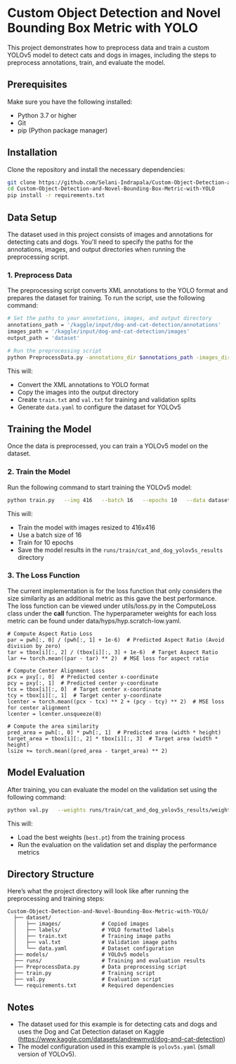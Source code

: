 
# Custom Object Detection and Novel Bounding Box Metric with YOLO

This project demonstrates how to preprocess data and train a custom YOLOv5 model to detect cats and dogs in images, including the steps to preprocess annotations, train, and evaluate the model.

## Prerequisites

Make sure you have the following installed:
- Python 3.7 or higher
- Git
- pip (Python package manager)

## Installation

Clone the repository and install the necessary dependencies:

```bash
git clone https://github.com/Selani-Indrapala/Custom-Object-Detection-and-Novel-Bounding-Box-Metric-with-YOLO.git
cd Custom-Object-Detection-and-Novel-Bounding-Box-Metric-with-YOLO
pip install -r requirements.txt
```

## Data Setup

The dataset used in this project consists of images and annotations for detecting cats and dogs. You'll need to specify the paths for the annotations, images, and output directories when running the preprocessing script.

### 1. Preprocess Data

The preprocessing script converts XML annotations to the YOLO format and prepares the dataset for training. To run the script, use the following command:

```bash
# Set the paths to your annotations, images, and output directory
annotations_path = '/kaggle/input/dog-and-cat-detection/annotations'
images_path = '/kaggle/input/dog-and-cat-detection/images'
output_path = 'dataset'

# Run the preprocessing script
python PreprocessData.py -annotations_dir $annotations_path -images_dir $images_path -output_dir $output_path
```

This will:
- Convert the XML annotations to YOLO format
- Copy the images into the output directory
- Create `train.txt` and `val.txt` for training and validation splits
- Generate `data.yaml` to configure the dataset for YOLOv5

## Training the Model

Once the data is preprocessed, you can train a YOLOv5 model on the dataset.

### 2. Train the Model

Run the following command to start training the YOLOv5 model:

```bash
python train.py   --img 416   --batch 16   --epochs 10   --data dataset/data.yaml   --cfg ./models/yolov5s.yaml   --weights ''   --name cat_and_dog_yolov5s_results
```

This will:
- Train the model with images resized to 416x416
- Use a batch size of 16
- Train for 10 epochs
- Save the model results in the `runs/train/cat_and_dog_yolov5s_results` directory

### 3. The Loss Function 

The current implementation is for the loss function that only considers the size similarity as an additional metric as this gave the best performance. The loss function can be viewed under utils/loss.py in the ComputeLoss class under the __call__ function. The hyperparameter weights for each loss metric can be found under data/hyps/hyp.scratch-low.yaml.

```
# Compute Aspect Ratio Loss
par = pwh[:, 0] / (pwh[:, 1] + 1e-6)  # Predicted Aspect Ratio (Avoid division by zero)
tar = tbox[i][:, 2] / (tbox[i][:, 3] + 1e-6)  # Target Aspect Ratio
lar += torch.mean((par - tar) ** 2)  # MSE loss for aspect ratio
```
```
# Compute Center Alignment Loss
pcx = pxy[:, 0]  # Predicted center x-coordinate
pcy = pxy[:, 1]  # Predicted center y-coordinate
tcx = tbox[i][:, 0]  # Target center x-coordinate
tcy = tbox[i][:, 1]  # Target center y-coordinate                
lcenter = torch.mean((pcx - tcx) ** 2 + (pcy - tcy) ** 2)  # MSE loss for center alignment
lcenter = lcenter.unsqueeze(0)
```
```
# Compute the area similarity
pred_area = pwh[:, 0] * pwh[:, 1]  # Predicted area (width * height)
target_area = tbox[i][:, 2] * tbox[i][:, 3]  # Target area (width * height)
lsize += torch.mean((pred_area - target_area) ** 2)
```
## Model Evaluation

After training, you can evaluate the model on the validation set using the following command:

```bash
python val.py   --weights runs/train/cat_and_dog_yolov5s_results/weights/best.pt   --data dataset/data.yaml   --img 416   --batch 16
```

This will:
- Load the best weights (`best.pt`) from the training process
- Run the evaluation on the validation set and display the performance metrics

## Directory Structure

Here’s what the project directory will look like after running the preprocessing and training steps:

```
Custom-Object-Detection-and-Novel-Bounding-Box-Metric-with-YOLO/
  ├── dataset/
  │   ├── images/             # Copied images
  │   ├── labels/             # YOLO formatted labels
  │   ├── train.txt           # Training image paths
  │   ├── val.txt             # Validation image paths
  │   └── data.yaml           # Dataset configuration
  ├── models/                 # YOLOv5 models
  ├── runs/                   # Training and evaluation results
  ├── PreprocessData.py       # Data preprocessing script
  ├── train.py                # Training script
  ├── val.py                  # Evaluation script
  └── requirements.txt        # Required dependencies
```

## Notes

- The dataset used for this example is for detecting cats and dogs and uses the Dog and Cat Detection dataset on Kaggle (https://www.kaggle.com/datasets/andrewmvd/dog-and-cat-detection)
- The model configuration used in this example is `yolov5s.yaml` (small version of YOLOv5).


